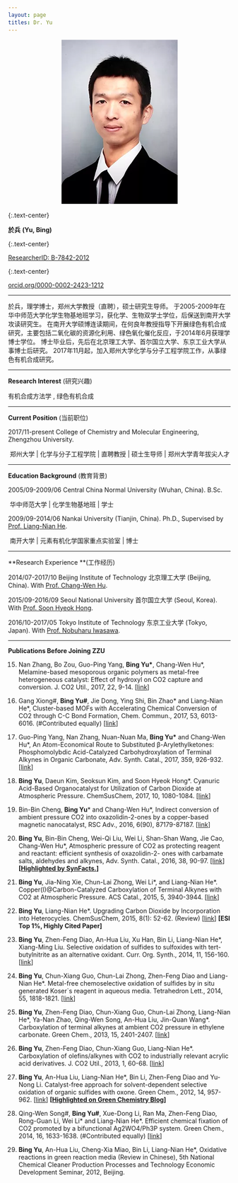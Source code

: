 ```yaml
---
layout: page
titles: Dr. Yu
---
```




<center><img src=/assets/img/YuBing.webp" alt="Bingyu"  /></center>



{:.text-center}

**於兵** **(Yu, Bing)**

{:.text-center}

[ResearcherID: B-7842-2012](http://www.researcherid.com/rid/B-7842-2012)

{:.text-center}

[orcid.org/0000-0002-2423-1212](https://orcid.org/0000-0002-2423-1212)

-----

於兵，理学博士，郑州大学教授（直聘），硕士研究生导师。 于2005-2009年在华中师范大学化学生物基地班学习，获化学、生物双学士学位，后保送到南开大学攻读研究生。 在南开大学硕博连读期间，在何良年教授指导下开展绿色有机合成研究，主要包括二氧化碳的资源化利用、绿色氧化催化反应，于2014年6月获理学博士学位。 博士毕业后，先后在北京理工大学、首尔国立大学、东京工业大学从事博士后研究。 2017年11月起，加入郑州大学化学与分子工程学院工作，从事绿色有机合成研究。

-----

**Research Interest** (研究兴趣)

有机合成方法学 , 绿色有机合成

-----

**Current Position** (当前职位)

2017/11-present  College of Chemistry and Molecular Engineering, Zhengzhou University.

​               郑州大学 | 化学与分子工程学院 | 直聘教授 | 硕士生导师 | 郑州大学青年拔尖人才

-----

**Education Background** (教育背景)

2005/09-2009/06  Central China Normal University (Wuhan, China). B.Sc.

​                                华中师范大学 | 化学生物基地班 | 学士

2009/09-2014/06  Nankai University (Tianjin, China). Ph.D., Supervised by [Prof. Liang-Nian He](http://www.nankaichemhe.com/).

​                                 南开大学 | 元素有机化学国家重点实验室 | 博士

-----

**Research Experience **(工作经历)

2014/07-2017/10  Beijing Institute of Technology 北京理工大学 (Beijing, China). With [Prof. Chang-Wen Hu](http://cce.bit.edu.cn/kyjgjktz/hzwjsktz/index.htm).

2015/09-2016/09  Seoul National University 首尔国立大学 (Seoul, Korea). With [Prof. Soon Hyeok Hong](https://chem.snu.ac.kr/eng/faculty/faculty_view.asp?seqno=14689&p_part=0&p_item=&p_page=1&vg=1).

2016/10-2017/05  Tokyo Institute of Technology 东京工业大学 (Tokyo, Japan). With [Prof. Nobuharu Iwasawa](http://www.chemistry.titech.ac.jp/~iwasawa/).

-----

**Publications Before Joining ZZU**

15. Nan Zhang, Bo Zou, Guo-Ping Yang, **Bing Yu\***, Chang-Wen Hu*, Melamine-based mesoporous organic polymers as metal-free heterogeneous catalyst: Effect of hydroxyl on CO2 capture and conversion. J. CO2 Util., 2017, 22, 9-14. [[link](http://www.sciencedirect.com/science/article/pii/S2212982017301889)]

 

14. Gang Xiong#, **Bing Yu#**, Jie Dong, Ying Shi, Bin Zhao* and Liang-Nian He*, Cluster-based MOFs with Accelerating Chemical Conversion of CO2 through C-C Bond Formation, Chem. Commun., 2017, 53, 6013-6016. (#Contributed equally) [[link](http://dx.doi.org/10.1039/C7CC01136A)]

 

13. Guo-Ping Yang, Nan Zhang, Nuan-Nuan Ma, **Bing Yu\*** and Chang-Wen Hu*, An Atom-Economical Route to Substituted β-Arylethylketones: Phosphomolybdic Acid-Catalyzed Carbohydroxylation of Terminal Alkynes in Organic Carbonate, Adv. Synth. Catal., 2017, 359, 926-932. [[link](http://dx.doi.org/10.1002/adsc.201601231)]

 

12. **Bing Yu**, Daeun Kim, Seoksun Kim, and Soon Hyeok Hong*. Cyanuric Acid-Based Organocatalyst for Utilization of Carbon Dioxide at Atmospheric Pressure. ChemSusChem, 2017, 10, 1080-1084. [[link](http://dx.doi.org/10.1002/cssc.201601684)]

 

11. Bin-Bin Cheng, **Bing Yu*** and Chang-Wen Hu*, Indirect conversion of ambient pressure CO2 into oxazolidin-2-ones by a copper-based magnetic nanocatalyst, RSC Adv., 2016, 6(90), 87179-87187. [[link](http://dx.doi.org/10.1039/C6RA15857A)]

 

10. **Bing Yu**, Bin-Bin Cheng, Wei-Qi Liu, Wei Li, Shan-Shan Wang, Jie Cao, Chang-Wen Hu*, Atmospheric pressure of CO2 as protecting reagent and reactant: efficient synthesis of oxazolidin-2- ones with carbamate salts, aldehydes and alkynes, Adv. Synth. Catal., 2016, 38, 90-97. [[link](http://dx.doi.org/10.1002/adsc.201500921)] **[[Highlighted by SynFacts.](https://www.thieme-connect.de/products/ejournals/abstract/10.1055/s-0035-1561706)]**

 

9. **Bing Yu**, Jia-Ning Xie, Chun-Lai Zhong, Wei Li*, and Liang-Nian He*. Copper(I)@Carbon-Catalyzed Carboxylation of Terminal Alkynes with CO2 at Atmospheric Pressure. ACS Catal., 2015, 5, 3940-3944. [[link](http://dx.doi.org/10.1021/acscatal.5b00764)]

 

8. **Bing Yu**, Liang-Nian He*. Upgrading Carbon Dioxide by Incorporation into Heterocycles. ChemSusChem, 2015, 8(1): 52-62. (Review) [[link](http://dx.doi.org/10.1002/cssc.201402837)] **[ESI Top 1%, Highly Cited Paper]**

 

7. **Bing Yu**, Zhen-Feng Diao, An-Hua Liu, Xu Han, Bin Li, Liang-Nian He*, Xiang-Ming Liu. Selective oxidation of sulfides to sulfoxides with tert-butylnitrite as an alternative oxidant. Curr. Org. Synth., 2014, 11, 156-160. [[link](http://dx.doi.org/10.2174/1570179411999140304142430)]



6. **Bing Yu**, Chun-Xiang Guo, Chun-Lai Zhong, Zhen-Feng Diao and Liang-Nian He*. Metal-free chemoselective oxidation of sulfides by in situ generated Koser`s reagent in aqueous media. Tetrahedron Lett., 2014, 55, 1818-1821. [[link](http://dx.doi.org/10.1016/j.tetlet.2014.01.116)]

 

5. **Bing Yu**, Zhen-Feng Diao, Chun-Xiang Guo, Chun-Lai Zhong, Liang-Nian He*, Ya-Nan Zhao, Qing-Wen Song, An-Hua Liu, Jin-Quan Wang*. Carboxylation of terminal alkynes at ambient CO2 pressure in ethylene carbonate. Green Chem., 2013, 15, 2401-2407. [[link](http://dx.doi.org/10.1039/C3GC40896E)]

 

4. **Bing Yu**, Zhen-Feng Diao, Chun-Xiang Guo, Liang-Nian He*. Carboxylation of olefins/alkynes with CO2 to industrially relevant acrylic acid derivatives. J. CO2 Util., 2013, 1, 60-68. [[link](http://dx.doi.org/10.1016/j.jcou.2013.01.001)]

 

3. **Bing Yu**, An-Hua Liu, Liang-Nian He*, Bin Li, Zhen-Feng Diao and Yu-Nong Li. Catalyst-free approach for solvent-dependent selective oxidation of organic sulfides with oxone. Green Chem., 2012, 14, 957-962. [[link](http://dx.doi.org/10.1039/C2GC00027J)] **[[Highlighted on Green Chemistry Blog\]](http://blogs.rsc.org/gc/2012/03/01/catalyst-free-approach-for-solvent-dependent-selective-oxidation-of-organic-sulfides-with-oxone/)**

 

2. Qing-Wen Song#, **Bing Yu#**, Xue-Dong Li, Ran Ma, Zhen-Feng Diao, Rong-Guan Li, Wei Li* and Liang-Nian He*. Efficient chemical fixation of CO2 promoted by a bifunctional Ag2WO4/Ph3P system. Green Chem., 2014, 16, 1633-1638. (#Contributed equally) [[link](http://dx.doi.org/10.1039/C3GC42406E)]

 

1. **Bing Yu**, An-Hua Liu, Cheng-Xia Miao, Bin Li, Liang-Nian He*, Oxidative reactions in green reaction media (Review in Chinese), 5th National Chemical Cleaner Production Processes and Technology Economic Development Seminar, 2012, Beijing.

 